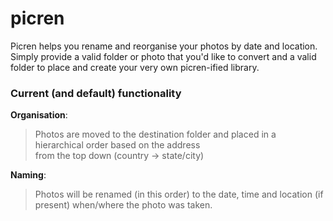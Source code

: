 # picren
Picren helps you rename and reorganise your photos by date and location.\
Simply provide a valid folder or photo that you'd like to convert and a valid folder to place and create your very own picren-ified library.

### Current (and default) functionality 
  **Organisation**:
  > Photos are moved to the destination folder and placed in a hierarchical order based on the address  
  from the top down (country -> state/city)
    
  **Naming**:
  > Photos will be renamed (in this order) to the date, time and location (if present) 
    when/where the photo was taken.

